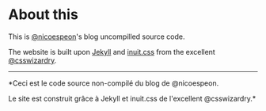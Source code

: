 # About this

This is [@nicoespeon](https://twitter.com/nicoespeon)'s blog uncompilled source code.

The website is built upon [Jekyll](https://github.com/mojombo/jekyll) and [inuit.css](http://inuitcss.com/) from the excellent [@csswizardry](https://twitter.com/csswizardry).

---

*Ceci est le code source non-compilé du blog de @nicoespeon.

Le site est construit grâce à Jekyll et inuit.css de l'excellent @csswizardry.*